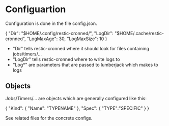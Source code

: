 # Configuartion
Configuration is done in the file config.json.

{
    "Dir": "$HOME/.config/restic-cronned/",
    "LogDir": "$HOME/.cache/restic-cronned",
    "LogMaxAge": 30,
    "LogMaxSize": 10
}

* "Dir" tells restic-cronned where it should look for files containing jobs/timers/...
* "LogDir" tells restic-cronned where to write logs to
* "Log*" are parameters that are passed to lumberjack which makes to logs

## Objects
Jobs/Timers/... are objects which are generally configured like this:

{
    "Kind": {
        "Name": "TYPENAME"
    },
    "Spec": {
       "TYPE":"SPECIFIC"
    }
}

See related files for the concrete configs.